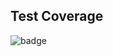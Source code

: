## Test Coverage

![badge](https://img.shields.io/endpoint?url=https://gist.githubusercontent.com/dipneupane/f59d0140e2c811c0b651d6e02b84796e/raw/faf31e54c1bd9964181446def18087fc4f31dd3e/coverage-badge.txt)